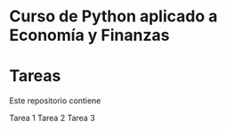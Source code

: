 # Curso de Python aplicado a Economía y Finanzas

# Tareas

Este repositorio contiene

Tarea 1
Tarea 2
Tarea 3
